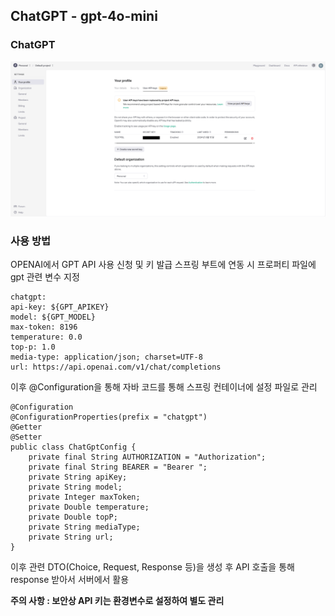 ## ChatGPT - gpt-4o-mini

### ChatGPT
![ChatGPT](../resources/ChatGPT.png)

### 사용 방법
OPENAI에서 GPT API 사용 신청 및 키 발급
스프링 부트에 연동 시 프로퍼티 파일에 gpt 관련 변수 지정

    chatgpt:
    api-key: ${GPT_APIKEY}
    model: ${GPT_MODEL}
    max-token: 8196
    temperature: 0.0
    top-p: 1.0
    media-type: application/json; charset=UTF-8
    url: https://api.openai.com/v1/chat/completions


이후 @Configuration을 통해 자바 코드를 통해 스프링 컨테이너에 설정 파일로 관리


    @Configuration
    @ConfigurationProperties(prefix = "chatgpt")
    @Getter
    @Setter
    public class ChatGptConfig {
        private final String AUTHORIZATION = "Authorization";
        private final String BEARER = "Bearer ";
        private String apiKey;
        private String model;
        private Integer maxToken;
        private Double temperature;
        private Double topP;
        private String mediaType;
        private String url;
    }
이후 관련 DTO(Choice, Request, Response 등)을 생성 후 API 호출을 통해 response 받아서 서버에서 활용

**주의 사항 : 보안상 API 키는 환경변수로 설정하여 별도 관리**